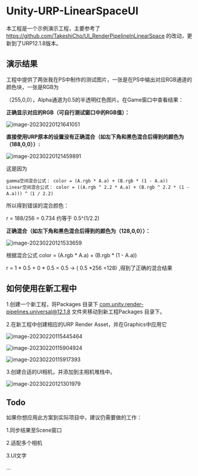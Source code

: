 # Unity-URP-LinearSpaceUI

本工程是一个示例演示工程，主要参考了 https://github.com/TakeshiCho/UI_RenderPipelineInLinearSpace 的改动，更新到了URP12.1.8版本。

## 演示结果

工程中提供了两张我在PS中制作的测试图片，一张是在PS中输出对应RGB通道的颜色块，一张是RGB为

（255,0,0），Alpha通道为0.5的半透明红色图片。在Game窗口中查看结果：

**正确显示对应的RGB（可自行测试窗口中的RGB值）：**

![image-20230220121641051](https://user-images.githubusercontent.com/89976115/220012022-bb617985-fdca-4b69-86dd-649c6c508411.png)


**直接使用URP原本的设置没有正确混合（如左下角和黑色混合后得到的颜色为（188,0,0））:**

![image-20230220121459891](https://user-images.githubusercontent.com/89976115/220012083-5b0e878d-dc09-4d23-8d88-ded2044af613.png)


这是因为

```
gamma空间混合公式： color = (A.rgb * A.a) + (B.rgb * (1 - A.a))
Linear空间混合公式： color = ((A.rgb ^ 2.2 * A.a) + (B.rgb ^ 2.2 * (1 - A.a))) ^（1 / 2.2)
```

所以得到错误的混合颜色：

r = 188/256  = 0.734 约等于 0.5^(1/2.2) 

**正确混合（如左下角和黑色混合后得到的颜色为（128,0,0））：**

![image-20230220121533659](https://user-images.githubusercontent.com/89976115/220012112-ebb7778e-0abf-49a4-8793-f308327ecab9.png)


根据混合公式 color = (A.rgb * A.a) + (B.rgb * (1 - A.a))

r = 1 * 0.5 + 0 * 0.5 =  0.5  -> ( 0.5 *256 =128) ,得到了正确的混合结果

## 如何使用在新工程中

1.创建一个新工程，将Packages 目录下 com.unity.render-pipelines.universal@12.1.8 文件夹移动到新工程Packages 目录下。

2.在新工程中创建相应的URP Render Asset，并在Graphics中应用它

![image-20230220115445464](https://user-images.githubusercontent.com/89976115/220012153-becc711c-942e-44d1-a61b-3b2374564e93.png)

![image-20230220115904924](https://user-images.githubusercontent.com/89976115/220012188-8c884e89-0527-472a-87ae-b9301754c8c8.png)

![image-20230220115917393](https://user-images.githubusercontent.com/89976115/220012208-e533c5f1-e617-4074-a453-90135a05ffcb.png)

3.创建合适的UI相机，并添加到主相机堆栈中。

![image-20230220121301979](https://user-images.githubusercontent.com/89976115/220012227-56f756c9-2f1d-48f4-affa-84fb4f57bf09.png)


## Todo

如果你想应用此方案到实际项目中，建议仍需要做的工作：

1.同步结果至Scene窗口

2.适配多个相机

3.UI文字

...
